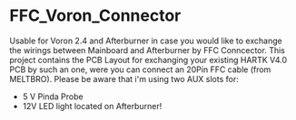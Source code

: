 # FFC_Voron_Connector
Usable for Voron 2.4 and Afterburner in case you would like to exchange the wirings between Mainboard and Afterburner by FFC Conncector.
This project contains the PCB Layout for exchanging your existing HARTK V4.0 PCB by such an one, were you can connect an 20Pin FFC cable (from MELTBRO).
Please be aware that i'm using two AUX slots for:
 - 5 V Pinda Probe
 - 12V LED light located on Afterburner!
